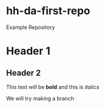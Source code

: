 # hh-da-first-repo
Example Repository

# Header 1
## Header 2

This text will be **bold** and this is *italics*


We will try making a branch
